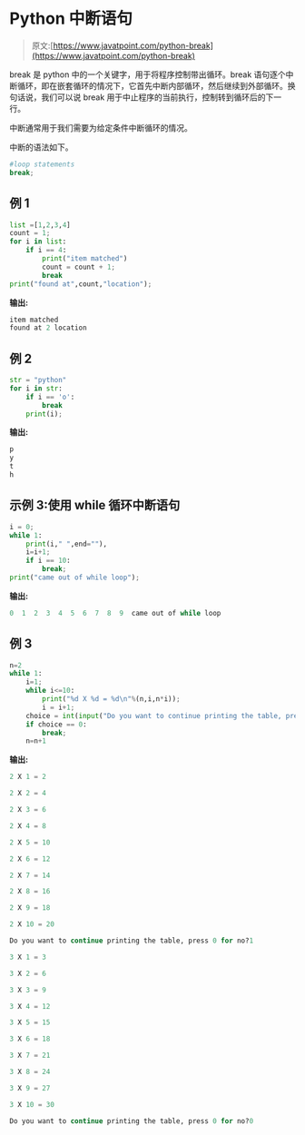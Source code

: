 # Python 中断语句

> 原文:[https://www.javatpoint.com/python-break](https://www.javatpoint.com/python-break)

break 是 python 中的一个关键字，用于将程序控制带出循环。break 语句逐个中断循环，即在嵌套循环的情况下，它首先中断内部循环，然后继续到外部循环。换句话说，我们可以说 break 用于中止程序的当前执行，控制转到循环后的下一行。

中断通常用于我们需要为给定条件中断循环的情况。

中断的语法如下。

```py
#loop statements
break; 

```

## 例 1

```py
list =[1,2,3,4]
count = 1;
for i in list:
    if i == 4:
        print("item matched")
        count = count + 1;
        break
print("found at",count,"location");

```

**输出:**

```py
item matched
found at 2 location

```

## 例 2

```py
str = "python"
for i in str:
    if i == 'o':
        break
    print(i);

```

**输出:**

```py
p
y
t
h

```

## 示例 3:使用 while 循环中断语句

```py
i = 0;
while 1:
    print(i," ",end=""),
    i=i+1;
    if i == 10:
        break;
print("came out of while loop");

```

**输出:**

```py
0  1  2  3  4  5  6  7  8  9  came out of while loop

```

## 例 3

```py
n=2
while 1:
    i=1;
    while i<=10:
        print("%d X %d = %d\n"%(n,i,n*i));
        i = i+1;
    choice = int(input("Do you want to continue printing the table, press 0 for no?"))
    if choice == 0:
        break;    
    n=n+1

```

**输出:**

```py
2 X 1 = 2

2 X 2 = 4

2 X 3 = 6

2 X 4 = 8

2 X 5 = 10

2 X 6 = 12

2 X 7 = 14

2 X 8 = 16

2 X 9 = 18

2 X 10 = 20

Do you want to continue printing the table, press 0 for no?1

3 X 1 = 3

3 X 2 = 6

3 X 3 = 9

3 X 4 = 12

3 X 5 = 15

3 X 6 = 18

3 X 7 = 21

3 X 8 = 24

3 X 9 = 27

3 X 10 = 30

Do you want to continue printing the table, press 0 for no?0

```